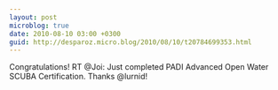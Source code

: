 ```yaml
---
layout: post
microblog: true
date: 2010-08-10 03:00 +0300
guid: http://desparoz.micro.blog/2010/08/10/t20784699353.html
---
```

Congratulations! RT @Joi: Just completed PADI Advanced Open Water SCUBA Certification. Thanks @lurnid!
